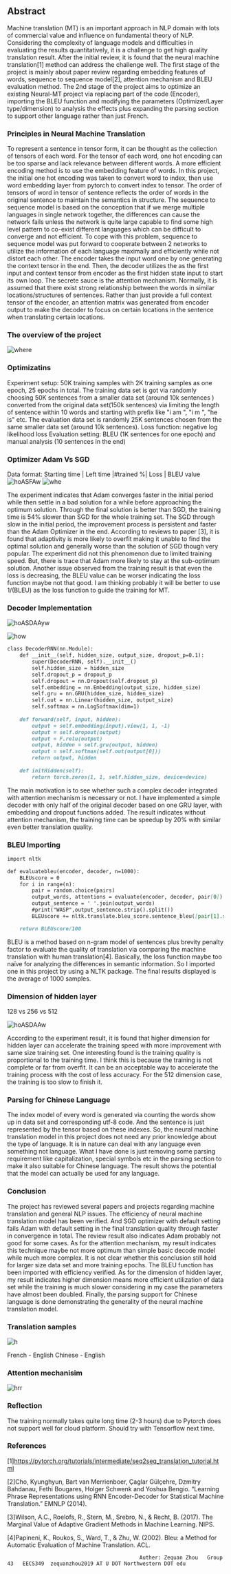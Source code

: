 ## Abstract

Machine translation (MT) is an important approach in NLP domain with lots of commercial value and influence on fundamental theory of NLP. Considering the complexity of language models and difficulties in evaluating the results quantitatively, it is a challenge to get high quality translation result. After the initial review, it is found that the neural machine translation[1] method can address the challenge well. The first stage of the project is mainly about paper review regarding embedding features of words, sequence to sequence model[2], attention mechanism and BLEU evaluation method. The 2nd stage of the project aims to optimize an existing Neural-MT project via replacing part of the code (Encoder), importing the BLEU function and modifying the parameters (Optimizer/Layer type/dimension) to analysis the effects plus expanding the parsing section to support other language rather than just French. 


### Principles in Neural Machine Translation 

To represent a sentence in tensor form, it can be thought as the collection of tensors of each word. For the tensor of each word, one hot encoding can be too sparse and lack relevance between different words. A more efficient encoding method is to use the embedding feature of words. In this project, the initial one hot encoding was taken to convert word to index, then use word embedding layer from pytorch to convert index to tensor. The order of tensors of word in tensor of sentence reflects the order of words in the original sentence to maintain the semantics in structure. 
The sequence to sequence model is based on the conception that if we merge multiple languages in single network together, the differences can cause the network fails unless the network is quite large capable to find some high level pattern to co-exist different languages which can be difficult to converge and not efficient. To cope with this problem, sequence to sequence model was put forward to cooperate between 2 networks to utilize the information of each language maximally and efficiently while not distort each other. The encoder takes the input word one by one generating the context tensor in the end. Then, the decoder utilizes the <SOS> as the first input and context tensor from encoder as the first hidden state input to start its own loop. 
The secrete sauce is the attention mechanism. Normally, it is assumed that there exist strong relationship between the words in similar locations/structures of sentences. Rather than just provide a full context tensor of the encoder, an attention matrix was generated from encoder output to make the decoder to focus on certain locations in the sentence when translating certain locations. 


### The overview of the project
![where](https://lh3.googleusercontent.com/-U5VE5GRIFdU/WyAvmP2FV0I/AAAAAAAAAFs/VDr2A_FTU_ADx_v1tIW9IlK4VVSdttIXwCL0BGAs/w663-d-h1009-n-rw/Untitled%2BDiagram%2B%25281%2529.png)


### Optimizatins 
Experiment setup: 50K training samples with 2K training samples as one epoch, 25 epochs in total. 
The training data set is got via randomly choosing 50K sentences  from a smaller data set (around 10k sentences ) converted from the original data set(150k sentences) via limiting the length of sentence within 10 words and starting with prefix like  "i am ", "i m ", "he is" etc. The evaluation data set is randomly 25K sentences chosen from the same smaller data set (around 10k sentences). 
Loss function: negative log likelihood loss 
Evaluation setting: BLEU (1K sentences for one epoch) and manual analysis (10 sentences in the end)

### Optimizer Adam Vs SGD
Data format: Starting time | Left time |#trained  %| Loss | BLEU value
![hoASFAw](https://lh3.googleusercontent.com/-6zbPJam5FLo/WyDtyuSTO6I/AAAAAAAAALE/wTKZXGrhv0A-PeSGJK0m-y_ruTJ98ISXQCL0BGAs/w663-d-h364-n-rw/SGDADAM.PNG)
![whe](https://lh3.googleusercontent.com/-H0TiBwPpfn0/WyA1n_z-zPI/AAAAAAAAAGc/4cEr6MZoKKozKhezJIdEjrofFKtLe2gwwCL0BGAs/w663-d-h277-n-rw/adam.PNG)

The experiment indicates that Adam converges faster in the initial period while then settle in a bad solution for a while before approaching the optimum solution. Through the final solution is better than SGD, the training time is 54% slower than SGD for the whole training set. The SGD through slow in the initial period, the improvement process is persistent and faster than the Adam Optimizer in the end. According to reviews to paper [3], it is found that adaptivity is more likely to overfit making it unable to find the optimal solution and generally worse than the solution of SGD though very popular. The experiment did not this phenomenon due to limited training speed. But, there is trace that Adam more likely to stay at the sub-optimum solution. 
Another issue observed from the training result is that even the loss is decreasing, the BLEU value can be worser indicating the loss function maybe not that good. I am thinking probably it will be better to use 1/(BLEU) as the loss function to guide the training for MT. 


### Decoder Implementation 
![hoASDAAyw](https://lh3.googleusercontent.com/-JTiACwglR1M/WyDy8HZ3cMI/AAAAAAAAAME/Lsu8w1K5FW0ywRbA_m5NqAUk7oWrh52RACL0BGAs/w663-d-h365-n-rw/yyyyyyyyyyyyy.PNG)

![how](https://lh3.googleusercontent.com/-rghISEoADVA/WyA1rbqxwNI/AAAAAAAAAGw/8k3WKRgZ01UnntFQdVknnGGFUoeGYZ_uwCL0BGAs/w663-d-h285-n-rw/decoder.PNG)

```markdown
class DecoderRNN(nn.Module):
    def __init__(self, hidden_size, output_size, dropout_p=0.1):
        super(DecoderRNN, self).__init__()
        self.hidden_size = hidden_size
        self.dropout_p = dropout_p
        self.dropout = nn.Dropout(self.dropout_p)
        self.embedding = nn.Embedding(output_size, hidden_size)
        self.gru = nn.GRU(hidden_size, hidden_size)
        self.out = nn.Linear(hidden_size, output_size)
        self.softmax = nn.LogSoftmax(dim=1)
        
    def forward(self, input, hidden):
        output = self.embedding(input).view(1, 1, -1)
        output = self.dropout(output)
        output = F.relu(output)
        output, hidden = self.gru(output, hidden)
        output = self.softmax(self.out(output[0]))
        return output, hidden
        
    def initHidden(self):
        return torch.zeros(1, 1, self.hidden_size, device=device)

```

The main motivation is to see whether such a complex decoder integrated with attention mechanism is necessary or not. I have implemented a simple decoder with only half of the original decoder based on one GRU layer, with embedding and dropout functions added. The result indicates without attention mechanism, the training time can be speedup by 20% with similar even better translation quality. 


### BLEU Importing 
```markdown
import nltk

def evaluatebleu(encoder, decoder, n=1000):
    BLEUscore = 0
    for i in range(n):
        pair = random.choice(pairs)
        output_words, attentions = evaluate(encoder, decoder, pair[0])
        output_sentence = ' '.join(output_words)
        #print("WASP",output_sentence.strip().split())
        BLEUscore += nltk.translate.bleu_score.sentence_bleu([pair[1].strip().split()], output_sentence.strip().split())

    return BLEUscore/100

```
BLEU is a method based on n-gram model of sentences plus brevity penalty factor to evaluate the quality of translation via comparing the machine translation with human translation[4]. Basically, the loss function maybe too naïve for analyzing the differences in semantic information. So I imported one in this project by using a NLTK package. The final results displayed is the average of 1000 samples. 

###  Dimension of hidden layer 
128 vs 256 vs 512 

![hoASDAAw](https://lh3.googleusercontent.com/-aLOAjj3OHhc/WyDtgaT6DYI/AAAAAAAAAKY/sW0wp3SYQp41y4tvFPp9_b5DxkRe1T4OwCL0BGAs/w663-d-h270-n-rw/DIMENSSSSSSSSSSSS.PNG)

According to the experiment result, it is found that higher dimension for hidden layer can accelerate the training speed with more improvement with same size training set. One interesting found is the training quality is proportional to the training time. I think this is because the training is not complete or far from overfit. It can be an acceptable way to accelerate the training process with the cost of less accuracy. For the 512 dimension case, the training is too slow to finish it. 

### Parsing for Chinese Language
The index model of every word is generated via counting the words show up in data set and corresponding utf-8 code. And the sentence is just represented by the tensor based on these indexes. So, the neural machine translation model in this project does not need any prior knowledge about the type of language. It is in nature can deal with any language even something not language. What I have done is just removing some parsing requirement like capitalization, special symbols etc in the parsing section to make it also suitable for Chinese language. The result shows the potential that the model can actually be used for any language. 

### Conclusion
The project has reviewed several papers and projects regarding machine translation and general NLP issues. The efficiency of neural machine translation model has been verified. And SGD optimizer with default setting fails Adam with default setting in the final translation quality through faster in convergence in total. The review result also indicates Adam probably not good for some cases. As for the attention mechanism, my result indicates this technique maybe not more optimum than simple basic decode model while much more complex. It is not clear whether this conclusion still hold for larger size data set and more training epochs. The BLEU function has been imported with efficiency verified. As for the dimension of hidden layer, my result indicates higher dimension means more efficient utilization of data set while the training is much slower considering in my case the parameters have almost been doubled. Finally, the parsing support for Chinese language is done demonstrating the generality of the neural machine translation model. 

### Translation samples 
![h](https://lh3.googleusercontent.com/-C4D9CgLZT18/WyA44n4TvAI/AAAAAAAAAHo/0cidm4k10D88-F_FPXaS8-e8n6jqQ_wFwCL0BGAs/w663-d-h452-n-rw/ABC.PNG)

French - English                                   Chinese - English

### Attention mechanisim 
![hrr](https://lh3.googleusercontent.com/-9etlTBhjPak/WyCidqf5F-I/AAAAAAAAAIk/t1k-1xjA_gIuHNrqM7cobizaGt2RHhFfwCJoC/w663-h290-n-rw/111111.PNG)

### Reflection 
The training normally takes quite long time (2-3 hours) due to Pytorch does not support well for cloud platform. Should try with Tensorflow next time. 


### References
[1]https://pytorch.org/tutorials/intermediate/seq2seq_translation_tutorial.html

[2]Cho, Kyunghyun, Bart van Merrienboer, Çaglar Gülçehre, Dzmitry Bahdanau, Fethi Bougares, Holger Schwenk and Yoshua Bengio. “Learning Phrase Representations using RNN Encoder-Decoder for Statistical Machine Translation.” EMNLP (2014).

[3]Wilson, A.C., Roelofs, R., Stern, M., Srebro, N., & Recht, B. (2017). The Marginal Value of Adaptive Gradient Methods in Machine Learning. NIPS.

[4]Papineni, K., Roukos, S., Ward, T., & Zhu, W. (2002). Bleu: a Method for Automatic Evaluation of Machine Translation. ACL.

                                               Auther: Zequan Zhou   Group 43   EECS349  zequanzhou2019 AT U DOT Northwestern DOT edu
